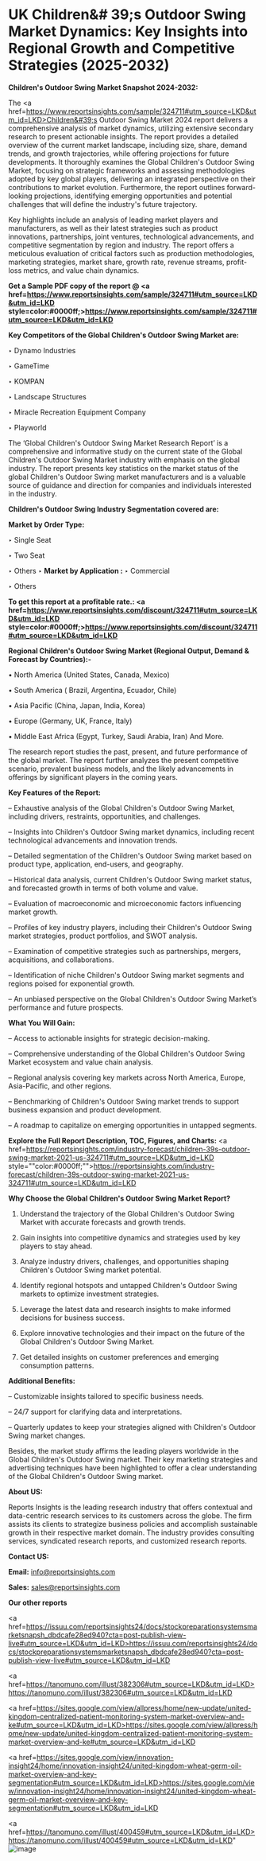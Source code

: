 # UK Children&# 39;s Outdoor Swing Market Dynamics: Key Insights into Regional Growth and Competitive Strategies (2025-2032)

<strong>Children&#39;s Outdoor Swing Market Snapshot 2024-2032:</strong>

The <a href=https://www.reportsinsights.com/sample/324711#utm_source=LKD&utm_id=LKD>Children&#39;s Outdoor Swing Market 2024 report</a> delivers a comprehensive analysis of market dynamics, utilizing extensive secondary research to present actionable insights. The report provides a detailed overview of the current market landscape, including size, share, demand trends, and growth trajectories, while offering projections for future developments. It thoroughly examines the Global Children&#39;s Outdoor Swing Market, focusing on strategic frameworks and assessing methodologies adopted by key global players, delivering an integrated perspective on their contributions to market evolution. Furthermore, the report outlines forward-looking projections, identifying emerging opportunities and potential challenges that will define the industry's future trajectory.

Key highlights include an analysis of leading market players and manufacturers, as well as their latest strategies such as product innovations, partnerships, joint ventures, technological advancements, and competitive segmentation by region and industry. The report offers a meticulous evaluation of critical factors such as production methodologies, marketing strategies, market share, growth rate, revenue streams, profit-loss metrics, and value chain dynamics.

<strong>Get a Sample PDF copy of the report @ <a href=https://www.reportsinsights.com/sample/324711#utm_source=LKD&utm_id=LKD style=color:#0000ff;>https://www.reportsinsights.com/sample/324711#utm_source=LKD&utm_id=LKD</a></strong>

<strong>Key Competitors of the Global Children&#39;s Outdoor Swing Market are:</strong>

‣ Dynamo Industries

‣ GameTime

‣ KOMPAN

‣ Landscape Structures

‣ Miracle Recreation Equipment Company

‣ Playworld

The ‘Global Children&#39;s Outdoor Swing Market Research Report’ is a comprehensive and informative study on the current state of the Global Children&#39;s Outdoor Swing Market industry with emphasis on the global industry. The report presents key statistics on the market status of the global Children&#39;s Outdoor Swing market manufacturers and is a valuable source of guidance and direction for companies and individuals interested in the industry.

<strong>Children&#39;s Outdoor Swing Industry Segmentation covered are:</strong>

<strong>Market by Order Type: </strong>

‣ Single Seat

‣ Two Seat

‣ Others
‣ 
<strong>Market by Application :</strong>
‣ Commercial

‣ Others

<strong>To get this report at a profitable rate.: <a href=https://www.reportsinsights.com/discount/324711#utm_source=LKD&utm_id=LKD style=color:#0000ff;>https://www.reportsinsights.com/discount/324711#utm_source=LKD&utm_id=LKD</a></strong>

<strong>Regional Children&#39;s Outdoor Swing Market (Regional Output, Demand &amp; Forecast by Countries):-</strong>

• North America (United States, Canada, Mexico)

• South America ( Brazil, Argentina, Ecuador, Chile)

• Asia Pacific (China, Japan, India, Korea)

• Europe (Germany, UK, France, Italy)

• Middle East Africa (Egypt, Turkey, Saudi Arabia, Iran) And More.

The research report studies the past, present, and future performance of the global market. The report further analyzes the present competitive scenario, prevalent business models, and the likely advancements in offerings by significant players in the coming years.

<strong>Key Features of the Report:</strong>

– Exhaustive analysis of the Global Children&#39;s Outdoor Swing Market, including drivers, restraints, opportunities, and challenges.

– Insights into Children&#39;s Outdoor Swing market dynamics, including recent technological advancements and innovation trends.

– Detailed segmentation of the Children&#39;s Outdoor Swing market based on product type, application, end-users, and geography.

– Historical data analysis, current Children&#39;s Outdoor Swing market status, and forecasted growth in terms of both volume and value.

– Evaluation of macroeconomic and microeconomic factors influencing market growth.

– Profiles of key industry players, including their Children&#39;s Outdoor Swing market strategies, product portfolios, and SWOT analysis.

– Examination of competitive strategies such as partnerships, mergers, acquisitions, and collaborations.

– Identification of niche Children&#39;s Outdoor Swing market segments and regions poised for exponential growth.

– An unbiased perspective on the Global Children&#39;s Outdoor Swing Market’s performance and future prospects.

<strong>What You Will Gain:</strong>

– Access to actionable insights for strategic decision-making.

– Comprehensive understanding of the Global Children&#39;s Outdoor Swing Market ecosystem and value chain analysis.

– Regional analysis covering key markets across North America, Europe, Asia-Pacific, and other regions.

– Benchmarking of Children&#39;s Outdoor Swing market trends to support business expansion and product development.

– A roadmap to capitalize on emerging opportunities in untapped segments.

<strong>Explore the Full Report Description, TOC, Figures, and Charts:</strong>
<a href=https://reportsinsights.com/industry-forecast/children-39s-outdoor-swing-market-2021-us-324711#utm_source=LKD&utm_id=LKD style=""color:#0000ff;"">https://reportsinsights.com/industry-forecast/children-39s-outdoor-swing-market-2021-us-324711#utm_source=LKD&utm_id=LKD</a>

<strong>Why Choose the Global Children&#39;s Outdoor Swing Market Report?</strong>

1. Understand the trajectory of the Global Children&#39;s Outdoor Swing Market with accurate forecasts and growth trends.

2. Gain insights into competitive dynamics and strategies used by key players to stay ahead.

3. Analyze industry drivers, challenges, and opportunities shaping Children&#39;s Outdoor Swing market potential.

4. Identify regional hotspots and untapped Children&#39;s Outdoor Swing markets to optimize investment strategies.

5. Leverage the latest data and research insights to make informed decisions for business success.

6. Explore innovative technologies and their impact on the future of the Global Children&#39;s Outdoor Swing Market.

7. Get detailed insights on customer preferences and emerging consumption patterns.

<strong>Additional Benefits:</strong>

– Customizable insights tailored to specific business needs.

– 24/7 support for clarifying data and interpretations.

– Quarterly updates to keep your strategies aligned with Children&#39;s Outdoor Swing market changes.

Besides, the market study affirms the leading players worldwide in the Global Children&#39;s Outdoor Swing market. Their key marketing strategies and advertising techniques have been highlighted to offer a clear understanding of the Global Children&#39;s Outdoor Swing market.

<strong><strong>About US</strong>:</strong>

Reports Insights is the leading research industry that offers contextual and data-centric research services to its customers across the globe. The firm assists its clients to strategize business policies and accomplish sustainable growth in their respective market domain. The industry provides consulting services, syndicated research reports, and customized research reports.

<strong>Contact US:</strong>

<p class=><b>Email:</b> <a href=mailto:info@reportsinsights.com>info@reportsinsights.com</a></p>
<p class=><b>Sales:</b> <a href=mailto:sales@reportsinsights.com>sales@reportsinsights.com</a></p>

<strong>Our other reports</strong>

<a href=https://issuu.com/reportsinsights24/docs/stockpreparationsystemsmarketsnapsh_dbdcafe28ed940?cta=post-publish-view-live#utm_source=LKD&utm_id=LKD>https://issuu.com/reportsinsights24/docs/stockpreparationsystemsmarketsnapsh_dbdcafe28ed940?cta=post-publish-view-live#utm_source=LKD&utm_id=LKD</a>

<a href=https://tanomuno.com/illust/382306#utm_source=LKD&utm_id=LKD>https://tanomuno.com/illust/382306#utm_source=LKD&utm_id=LKD</a>

<a href=https://sites.google.com/view/allpress/home/new-update/united-kingdom-centralized-patient-monitoring-system-market-overview-and-ke#utm_source=LKD&utm_id=LKD>https://sites.google.com/view/allpress/home/new-update/united-kingdom-centralized-patient-monitoring-system-market-overview-and-ke#utm_source=LKD&utm_id=LKD</a>

<a href=https://sites.google.com/view/innovation-insight24/home/innovation-insight24/united-kingdom-wheat-germ-oil-market-overview-and-key-segmentation#utm_source=LKD&utm_id=LKD>https://sites.google.com/view/innovation-insight24/home/innovation-insight24/united-kingdom-wheat-germ-oil-market-overview-and-key-segmentation#utm_source=LKD&utm_id=LKD</a>

<a href=https://tanomuno.com/illust/400459#utm_source=LKD&utm_id=LKD>https://tanomuno.com/illust/400459#utm_source=LKD&utm_id=LKD</a>"
![image](https://github.com/user-attachments/assets/fd688030-b0a7-4eaa-bc5a-c817edabe290)
